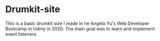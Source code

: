 # Drumkit-site
This is a basic drumkit size I made in he Angela Yu's Web Developer Bootcamp in Udmy in 2020. 
The main goal was to learn and implement event listeners. 
